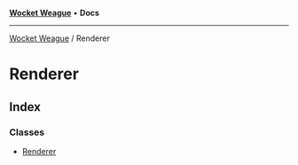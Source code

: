 [**Wocket Weague**](../README.md) • **Docs**

***

[Wocket Weague](../modules.md) / Renderer

# Renderer

## Index

### Classes

- [Renderer](classes/Renderer.md)
